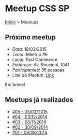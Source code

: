 Meetup CSS SP
======

[Início](../README.md) > Meetups

## Próximo meetup

* *Data:* 18/03/2015
* *Tema*: Meetup #6
* *Local:* Fast Commerce
* *Endereço*: Av. Rouxinol, 1041
* *Participantes*: 35 pessoas
* *Link do Meetup*: [Link](http://www.meetup.com/CSS-SP/events/220956075/) 

Em breve!

## Meetups já realizados

* [#05 - 05/02/2015](meetups/05.md)
* [#04 - 03/12/2014](meetups/04.md)
* [#03 - 06/11/2014](meetups/03.md)
* [#02 - 30/09/2014](meetups/02.md)
* [#01 - 08/08/2014](meetups/01.md)

